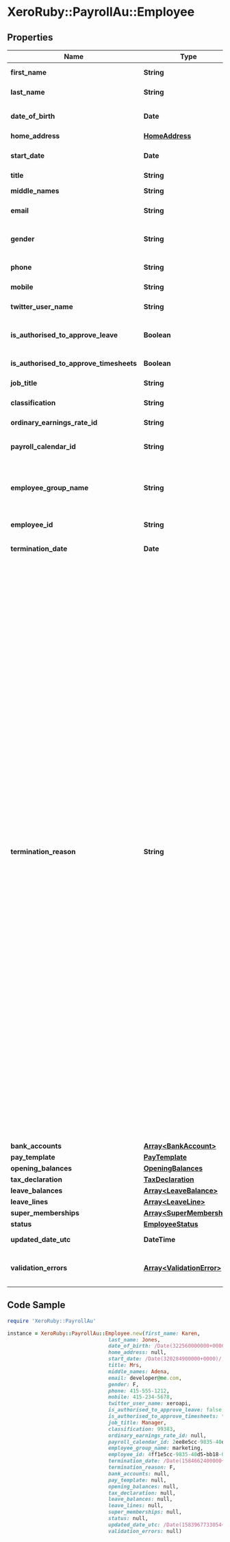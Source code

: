 # XeroRuby::PayrollAu::Employee

## Properties

Name | Type | Description | Notes
------------ | ------------- | ------------- | -------------
**first_name** | **String** | First name of employee | 
**last_name** | **String** | Last name of employee | 
**date_of_birth** | **Date** | Date of birth of the employee (YYYY-MM-DD) | 
**home_address** | [**HomeAddress**](HomeAddress.md) |  | [optional] 
**start_date** | **Date** | Start date for an employee (YYYY-MM-DD) | [optional] 
**title** | **String** | Title of the employee | [optional] 
**middle_names** | **String** | Middle name(s) of the employee | [optional] 
**email** | **String** | The email address for the employee | [optional] 
**gender** | **String** | The employee’s gender. See Employee Gender | [optional] 
**phone** | **String** | Employee phone number | [optional] 
**mobile** | **String** | Employee mobile number | [optional] 
**twitter_user_name** | **String** | Employee’s twitter name | [optional] 
**is_authorised_to_approve_leave** | **Boolean** | Authorised to approve other employees&#39; leave requests | [optional] 
**is_authorised_to_approve_timesheets** | **Boolean** | Authorised to approve timesheets | [optional] 
**job_title** | **String** | JobTitle of the employee | [optional] 
**classification** | **String** | Employees classification | [optional] 
**ordinary_earnings_rate_id** | **String** | Xero unique identifier for earnings rate | [optional] 
**payroll_calendar_id** | **String** | Xero unique identifier for payroll calendar for the employee | [optional] 
**employee_group_name** | **String** | The Employee Group allows you to report on payroll expenses and liabilities for each group of employees | [optional] 
**employee_id** | **String** | Xero unique identifier for an Employee | [optional] 
**termination_date** | **Date** | Employee Termination Date (YYYY-MM-DD) | [optional] 
**termination_reason** | **String** | * &#x60;V&#x60; Voluntary cessation - An employee resignation, retirement, domestic or pressing necessity or abandonment of employment * &#x60;I&#x60; Ill health - An employee resignation due to medical condition that prevents the continuation of employment, such as for illness, ill-health, medical unfitness or total permanent disability * &#x60;D&#x60; Deceased - The death of an employee * &#x60;R&#x60; Redundancy - An employer-initiated termination of employment due to a genuine redundancy or approved early retirement scheme * &#x60;F&#x60; Dismissal - An employer-initiated termination of employment due to dismissal, inability to perform the required work, misconduct or inefficiency * &#x60;C&#x60; Contract cessation - The natural conclusion of a limited employment relationship due to contract/engagement duration or task completion, seasonal work completion, or to cease casuals that are no longer required * &#x60;T&#x60; Transfer - The administrative arrangements performed to transfer employees across payroll systems, move them temporarily to another employer (machinery of government for public servants), transfer of business, move them to outsourcing arrangements or other such technical activities.  | [optional] 
**bank_accounts** | [**Array&lt;BankAccount&gt;**](BankAccount.md) |  | [optional] 
**pay_template** | [**PayTemplate**](PayTemplate.md) |  | [optional] 
**opening_balances** | [**OpeningBalances**](OpeningBalances.md) |  | [optional] 
**tax_declaration** | [**TaxDeclaration**](TaxDeclaration.md) |  | [optional] 
**leave_balances** | [**Array&lt;LeaveBalance&gt;**](LeaveBalance.md) |  | [optional] 
**leave_lines** | [**Array&lt;LeaveLine&gt;**](LeaveLine.md) |  | [optional] 
**super_memberships** | [**Array&lt;SuperMembership&gt;**](SuperMembership.md) |  | [optional] 
**status** | [**EmployeeStatus**](EmployeeStatus.md) |  | [optional] 
**updated_date_utc** | **DateTime** | Last modified timestamp | [optional] 
**validation_errors** | [**Array&lt;ValidationError&gt;**](ValidationError.md) | Displays array of validation error messages from the API | [optional] 

## Code Sample

```ruby
require 'XeroRuby::PayrollAu'

instance = XeroRuby::PayrollAu::Employee.new(first_name: Karen,
                                 last_name: Jones,
                                 date_of_birth: /Date(322560000000+0000)/,
                                 home_address: null,
                                 start_date: /Date(320284900000+0000)/,
                                 title: Mrs,
                                 middle_names: Adena,
                                 email: developer@me.com,
                                 gender: F,
                                 phone: 415-555-1212,
                                 mobile: 415-234-5678,
                                 twitter_user_name: xeroapi,
                                 is_authorised_to_approve_leave: false,
                                 is_authorised_to_approve_timesheets: true,
                                 job_title: Manager,
                                 classification: 99383,
                                 ordinary_earnings_rate_id: null,
                                 payroll_calendar_id: 2ee8e5cc-9835-40d5-bb18-09fdb118db9c,
                                 employee_group_name: marketing,
                                 employee_id: 4ff1e5cc-9835-40d5-bb18-09fdb118db9c,
                                 termination_date: /Date(1584662400000+0000)/,
                                 termination_reason: F,
                                 bank_accounts: null,
                                 pay_template: null,
                                 opening_balances: null,
                                 tax_declaration: null,
                                 leave_balances: null,
                                 leave_lines: null,
                                 super_memberships: null,
                                 status: null,
                                 updated_date_utc: /Date(1583967733054+0000)/,
                                 validation_errors: null)
```


